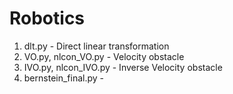# Robotics

1. dlt.py - Direct linear transformation
2. VO.py, nlcon_VO.py - Velocity obstacle
3. IVO.py, nlcon_IVO.py - Inverse Velocity obstacle
4. bernstein_final.py - 


